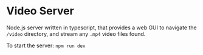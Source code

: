 # Video Server

Node.js server written in typescript, that provides a web GUI to navigate the `/video` directory, and stream any `.mp4` video files found.

To start the server: `npm run dev`